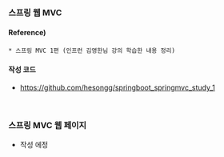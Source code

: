 ### 스프링 웹 MVC

#### Reference) 
	* 스프링 MVC 1편 (인프런 김영한님 강의 학습한 내용 정리)

#### 작성 코드
- https://github.com/hesongg/springboot_springmvc_study_1
	
<br>

### 스프링 MVC 웹 페이지

- 작성 에정
